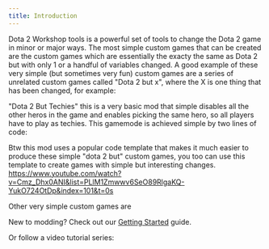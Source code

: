 ```yaml
---
title: Introduction
---
```


Dota 2 Workshop tools is a powerful set of tools to change the Dota 2 game in minor or major ways. The most simple custom games that can be created are the custom games which are essentially the exacty the same as Dota 2 but with only 1 or a handful of variables changed. A good example of these very simple (but sometimes very fun) custom games are a series of unrelated custom games called "Dota 2 but x", where the X is one thing that has been changed, for example:

"Dota 2 But Techies" this is a very basic mod that simple disables all the other heros in the game and enables picking the same hero, so all players have to play as techies. This gamemode is achieved simple by two lines of code:

Btw this mod uses a popular code template that makes it much easier to produce these simple "dota 2 but" custom games, you too can use this template to create games with simple but interesting changes. 
https://www.youtube.com/watch?v=Cmz_Dhx0ANI&list=PLlM1Zmwwv6SeO89RlgaKQ-YukO724OtDp&index=101&t=0s

Other very simple custom games are 



<div style={{ fontSize: "28px" }}>

New to modding? Check out our [Getting Started](getting-started) guide.

Or follow a video tutorial series:

</div>

<YouTube playlistId="PL7yysLaMSd3uY4iJKJdRrTkN1gYePkMz2" />
